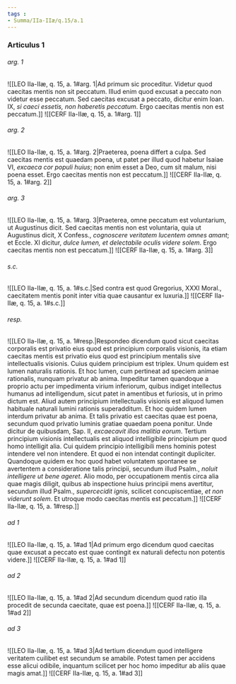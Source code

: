 ```yaml
---
tags : 
- Summa/IIa-IIæ/q.15/a.1
---
```


### Articulus 1

###### arg. 1
![[LEO IIa-IIæ, q. 15, a. 1#arg. 1|Ad primum sic proceditur. Videtur quod caecitas mentis non sit peccatum. Illud enim quod excusat a peccato non videtur esse peccatum. Sed caecitas excusat a peccato, dicitur enim Ioan. IX, *si caeci essetis, non haberetis peccatum*. Ergo caecitas mentis non est peccatum.]]
![[CERF IIa-IIæ, q. 15, a. 1#arg. 1]]

###### arg. 2
![[LEO IIa-IIæ, q. 15, a. 1#arg. 2|Praeterea, poena differt a culpa. Sed caecitas mentis est quaedam poena, ut patet per illud quod habetur Isaiae VI, *excaeca cor populi huius*; non enim esset a Deo, cum sit malum, nisi poena esset. Ergo caecitas mentis non est peccatum.]]
![[CERF IIa-IIæ, q. 15, a. 1#arg. 2]]

###### arg. 3
![[LEO IIa-IIæ, q. 15, a. 1#arg. 3|Praeterea, omne peccatum est voluntarium, ut Augustinus dicit. Sed caecitas mentis non est voluntaria, quia ut Augustinus dicit, X Confess., *cognoscere veritatem lucentem omnes amant*; et Eccle. XI dicitur, *dulce lumen, et delectabile oculis videre solem*. Ergo caecitas mentis non est peccatum.]]
![[CERF IIa-IIæ, q. 15, a. 1#arg. 3]]

###### s.c.
![[LEO IIa-IIæ, q. 15, a. 1#s.c.|Sed contra est quod Gregorius, XXXI Moral., caecitatem mentis ponit inter vitia quae causantur ex luxuria.]]
![[CERF IIa-IIæ, q. 15, a. 1#s.c.]]

###### resp.
![[LEO IIa-IIæ, q. 15, a. 1#resp.|Respondeo dicendum quod sicut caecitas corporalis est privatio eius quod est principium corporalis visionis, ita etiam caecitas mentis est privatio eius quod est principium mentalis sive intellectualis visionis. Cuius quidem principium est triplex. Unum quidem est lumen naturalis rationis. Et hoc lumen, cum pertineat ad speciem animae rationalis, nunquam privatur ab anima. Impeditur tamen quandoque a proprio actu per impedimenta virium inferiorum, quibus indiget intellectus humanus ad intelligendum, sicut patet in amentibus et furiosis, ut in primo dictum est. Aliud autem principium intellectualis visionis est aliquod lumen habituale naturali lumini rationis superadditum. Et hoc quidem lumen interdum privatur ab anima. Et talis privatio est caecitas quae est poena, secundum quod privatio luminis gratiae quaedam poena ponitur. Unde dicitur de quibusdam, Sap. II, *excaecavit illos malitia eorum*. Tertium principium visionis intellectualis est aliquod intelligibile principium per quod homo intelligit alia. Cui quidem principio intelligibili mens hominis potest intendere vel non intendere. Et quod ei non intendat contingit dupliciter. Quandoque quidem ex hoc quod habet voluntatem spontanee se avertentem a consideratione talis principii, secundum illud Psalm., *noluit intelligere ut bene ageret*. Alio modo, per occupationem mentis circa alia quae magis diligit, quibus ab inspectione huius principii mens avertitur, secundum illud Psalm., *supercecidit ignis*, scilicet concupiscentiae, *et non viderunt solem*. Et utroque modo caecitas mentis est peccatum.]]
![[CERF IIa-IIæ, q. 15, a. 1#resp.]]

###### ad 1
![[LEO IIa-IIæ, q. 15, a. 1#ad 1|Ad primum ergo dicendum quod caecitas quae excusat a peccato est quae contingit ex naturali defectu non potentis videre.]]
![[CERF IIa-IIæ, q. 15, a. 1#ad 1]]

###### ad 2
![[LEO IIa-IIæ, q. 15, a. 1#ad 2|Ad secundum dicendum quod ratio illa procedit de secunda caecitate, quae est poena.]]
![[CERF IIa-IIæ, q. 15, a. 1#ad 2]]

###### ad 3
![[LEO IIa-IIæ, q. 15, a. 1#ad 3|Ad tertium dicendum quod intelligere veritatem cuilibet est secundum se amabile. Potest tamen per accidens esse alicui odibile, inquantum scilicet per hoc homo impeditur ab aliis quae magis amat.]]
![[CERF IIa-IIæ, q. 15, a. 1#ad 3]]

